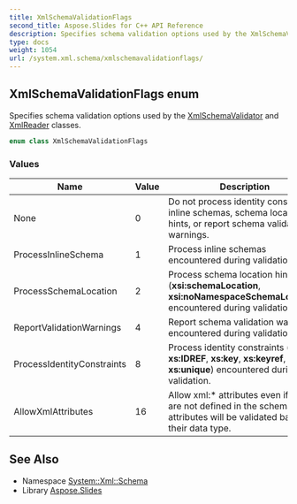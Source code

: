 ```yaml
---
title: XmlSchemaValidationFlags
second_title: Aspose.Slides for C++ API Reference
description: Specifies schema validation options used by the XmlSchemaValidator and XmlReader classes.
type: docs
weight: 1054
url: /system.xml.schema/xmlschemavalidationflags/
---
```

## XmlSchemaValidationFlags enum


Specifies schema validation options used by the [XmlSchemaValidator](../xmlschemavalidator/) and [XmlReader](../../system.xml/xmlreader/) classes.

```cpp
enum class XmlSchemaValidationFlags
```

### Values

| Name | Value | Description |
| --- | --- | --- |
| None | 0 | Do not process identity constraints, inline schemas, schema location hints, or report schema validation warnings. |
| ProcessInlineSchema | 1 | Process inline schemas encountered during validation. |
| ProcessSchemaLocation | 2 | Process schema location hints (**xsi:schemaLocation**, **xsi:noNamespaceSchemaLocation**) encountered during validation. |
| ReportValidationWarnings | 4 | Report schema validation warnings encountered during validation. |
| ProcessIdentityConstraints | 8 | Process identity constraints (**xs:ID**, **xs:IDREF**, **xs:key**, **xs:keyref**, **xs:unique**) encountered during validation. |
| AllowXmlAttributes | 16 | Allow xml:* attributes even if they are not defined in the schema. The attributes will be validated based on their data type. |

## See Also

* Namespace [System::Xml::Schema](../)
* Library [Aspose.Slides](../../)